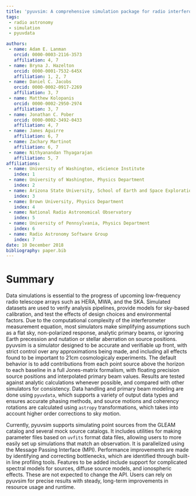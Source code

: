 ```yaml
---
title: 'pyuvsim: A comprehensive simulation package for radio interferometers in python.'
tags:
 - radio astronomy
 - simulation
 - pyuvdata

authors:
 - name: Adam E. Lanman
   orcid: 0000-0003-2116-3573
   affiliation: 4, 7
 - name: Bryna J. Hazelton
   orcid: 0000-0001-7532-645X
   affiliation: 1, 2, 7
 - name: Daniel C. Jacobs
   orcid: 0000-0002-0917-2269
   affiliation: 3, 7
 - name: Matthew Kolopanis
   orcid: 0000-0002-2950-2974
   affiliation: 3, 7
 - name: Jonathan C. Pober
   orcid: 0000-0002-3492-0433
   affiliation: 4, 7
 - name: James Aguirre
   affiliation: 6, 7
 - name: Zachary Martinot
   affiliation: 6, 7
 - name: Nithyanandan Thyagarajan
   affiliation: 5, 7
affiliations:
 - name: University of Washington, eScience Institute
   index: 1
 - name: University of Washington, Physics Department
   index: 2
 - name: Arizona State University, School of Earth and Space Exploration
   index: 3
 - name: Brown University, Physics Department
   index: 4
 - name: National Radio Astronomical Observatory
   index: 5
 - name: University of Pennsylvania, Physics Department
   index: 6
 - name: Radio Astronomy Software Group
   index: 7
date: 10 December 2018
bibliography: paper.bib
---
```


# Summary

Data simulations is essential to the progress of upcoming low-frequency radio telescope arrays such as HERA, MWA, and the SKA. Simulated datasets are used to verify analysis pipelines, provide models for sky-based calibration, and test the effects of design choices and environmental factors. Due to the computational complexity of the interferometer measurement equation, most simulators make simplifying assumptions such as a flat sky, non-polarized response, analytic primary beams, or ignoring Earth precession and nutation or stellar aberration on source positions. pyuvsim is a simulator designed to be accurate and verifiable up front, with strict control over any approximations being made, and including all effects found to be important to 21cm cosmologicaly experiments. The default behavior is to add contributions from each point source above the horizon to each baseline in a full Jones-matrix formalism, with floating precision source positions and interpolated primary beam values. Results are tested against analytic calculations whenever possible, and compared with other simulators for consistency. Data handling and primary beam modeling are done using ``pyuvdata``, which supports a variety of output data types and ensures accurate phasing methods, and source motions and coherency rotations are calculated using ``astropy`` transformations, which takes into account higher order corrections to sky motion.

Currently, pyuvsim supports simulating point sources from the GLEAM catalog and several mock source catalogs. It includes utilities for making parameter files based on ``uvfits`` format data files, allowing users to more easily set up simulations that match an observation. It is parallelized using the Message Passing Interface (MPI). Performance improvements are made by identifying and correcting bottlenecks, which are identified through built-in line profiling tools. Features to be added include support for complicated spectral models for sources, diffuse source models, and ionospheric effects. These are not expected to change the API. Users can rely on pyuvsim for precise results with steady, long-term improvements in resource usage and runtime.
